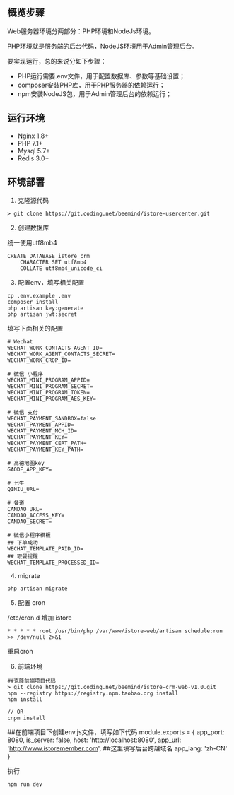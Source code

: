 ## 概览步骤

Web服务器环境分两部分：PHP环境和NodeJs环境。

PHP环境就是服务端的后台代码，NodeJS环境用于Admin管理后台。

要实现运行，总的来说分如下步骤：

- PHP运行需要.env文件，用于配置数据库、参数等基础设置；
- composer安装PHP库，用于PHP服务器的依赖运行；
- npm安装NodeJS包，用于Admin管理后台的依赖运行；

## 运行环境

- Nginx 1.8+
- PHP 7.1+
- Mysql 5.7+
- Redis 3.0+


## 环境部署


1. 克隆源代码

```shell
> git clone https://git.coding.net/beemind/istore-usercenter.git
```
2. 创建数据库

统一使用utf8mb4

```mysql
CREATE DATABASE istore_crm
    CHARACTER SET utf8mb4
    COLLATE utf8mb4_unicode_ci
```
3. 配置env，填写相关配置

```shell
cp .env.example .env
composer install
php artisan key:generate
php artisan jwt:secret
```
填写下面相关的配置
```
# Wechat
WECHAT_WORK_CONTACTS_AGENT_ID=
WECHAT_WORK_AGENT_CONTACTS_SECRET=
WECHAT_WORK_CROP_ID=

# 微信 小程序
WECHAT_MINI_PROGRAM_APPID=
WECHAT_MINI_PROGRAM_SECRET=
WECHAT_MINI_PROGRAM_TOKEN=
WECHAT_MINI_PROGRAM_AES_KEY=

# 微信 支付
WECHAT_PAYMENT_SANDBOX=false
WECHAT_PAYMENT_APPID=
WECHAT_PAYMENT_MCH_ID=
WECHAT_PAYMENT_KEY=
WECHAT_PAYMENT_CERT_PATH=
WECHAT_PAYMENT_KEY_PATH=

# 高德地图key
GAODE_APP_KEY=

# 七牛
QINIU_URL=

# 餐道
CANDAO_URL=
CANDAO_ACCESS_KEY=
CANDAO_SECRET=

# 微信小程序模板
## 下单成功
WECHAT_TEMPLATE_PAID_ID=
## 取餐提醒
WECHAT_TEMPLATE_PROCESSED_ID=
```


4. migrate

```shell
php artisan migrate
```
5. 配置 cron

/etc/cron.d 增加 istore
```
* * * * * root /usr/bin/php /var/www/istore-web/artisan schedule:run >> /dev/null 2>&1
```
重启cron


6. 前端环境

 ```shell
 ##克隆前端项目代码
 > git clone https://git.coding.net/beemind/istore-crm-web-v1.0.git
 npm --registry https://registry.npm.taobao.org install
 npm install

 // OR
 cnpm install
 ```
 
##在前端项目下创建env.js文件，填写如下代码
module.exports = {
  app_port: 8080,
  is_server: false,
  host: 'http://localhost:8080',
  app_url: 'http://www.istoremember.com',  ##这里填写后台跨越域名
  app_lang: 'zh-CN'
}

执行
 ```shell
 npm run dev
 ```
```

